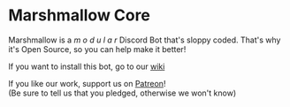 # Marshmallow Core

Marshmallow is a *m o d u l a r* Discord Bot that's sloppy coded. That's why it's Open Source, so you can help make it better!

If you want to install this bot, go to our [wiki](https://github.com/radwolfdev/marshmallow/wiki)

If you like our work, support us on [Patreon](https://www.patreon.com/rekkisomo)!  
(Be sure to tell us that you pledged, otherwise we won't know)
